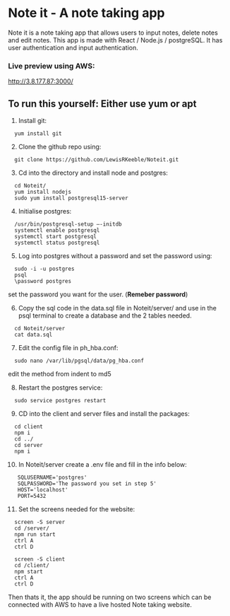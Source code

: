 # Note it - A note taking app

Note it is a note taking app that allows users to input notes, delete notes and edit notes. This app is made with React / Node.js / postgreSQL. It has user authentication and input authentication. 

### Live preview using AWS:

  http://3.8.177.87:3000/

## To run this yourself: Either use yum or apt

1. Install git:
```
  yum install git
```
2. Clone the github repo using:
```
  git clone https://github.com/LewisRKeeble/Noteit.git
```

3. Cd into the directory and install node and postgres:
```
  cd Noteit/ 
  yum install nodejs
  sudo yum install postgresql15-server
```
4. Initialise postgres:
```
  /usr/bin/postgresql-setup –-initdb
  systemctl enable postgresql
  systemctl start postgresql
  systemctl status postgresql
  ```
5. Log into postgres without a password and set the password using:
```
  sudo -i -u postgres
  psql
  \password postgres
```
  set the password you want for the user. (**Remeber password**)
  
6. Copy the sql code in the data.sql file in Noteit/server/ and use in the psql terminal to create a database and the 2 tables needed.
```
  cd Noteit/server
  cat data.sql
```

7. Edit the config file in ph_hba.conf:
```
  sudo nano /var/lib/pgsql/data/pg_hba.conf
```
  
  edit the method from indent to md5

8. Restart the postgres service:
```
  sudo service postgres restart
```

9. CD into the client and server files and install the packages:
```
  cd client
  npm i
  cd ../
  cd server
  npm i
```
10. In Noteit/server create a .env file and fill in the info below:
```
   SQLUSERNAME='postgres'
   SQLPASSWORD='The password you set in step 5'
   HOST='localhost'
   PORT=5432
```

11. Set the screens needed for the website:
```
  screen -S server
  cd /server/
  npm run start
  ctrl A 
  ctrl D
```
```
  screen -S client
  cd /client/
  npm start
  ctrl A
  ctrl D
```
Then thats it, the app should be running on two screens which can be connected with AWS to have a live hosted Note taking website.
